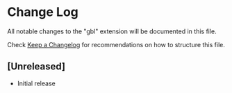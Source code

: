 # Change Log

All notable changes to the "gbl" extension will be documented in this file.

Check [Keep a Changelog](http://keepachangelog.com/) for recommendations on how to structure this file.

## [Unreleased]

- Initial release